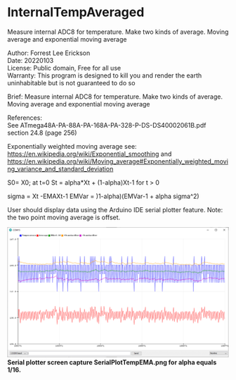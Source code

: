 # InternalTempAveraged
Measure internal ADC8 for temperature.  Make two kinds of average. Moving average and exponential moving average

   Author: Forrest Lee Erickson  
   Date: 20220103  
   License: Public domain, Free for all use  
   Warranty: This program is designed to kill you
   and render the earth uninhabitable but is not guaranteed to do so

   Brief: Measure internal ADC8 for temperature. 
   Make two kinds of average. Moving average and exponential moving average

   References:  
   See ATmega48A-PA-88A-PA-168A-PA-328-P-DS-DS40002061B.pdf section 24.8 (page 256)

   Exponentially weighted moving average see:  
   https://en.wikipedia.org/wiki/Exponential_smoothing and
   https://en.wikipedia.org/wiki/Moving_average#Exponentially_weighted_moving_variance_and_standard_deviation

   S0= X0; at t=0
   St = alpha*Xt + (1-alpha)Xt-1 for t > 0

   sigma = Xt -EMAXt-1
   EMVar = )1-alpha)(EMVar-1 + alpha sigma^2)

   User should display data using the Arduino IDE serial plotter feature.
   Note: the two point moving average is offset.

  
![Serial plotter screen capture](SerialPlotTempEMA.png)  
__Serial plotter screen capture SerialPlotTempEMA.png for alpha equals 1/16.__
